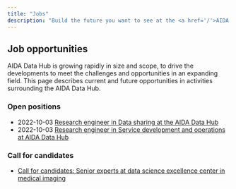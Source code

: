 ```yaml
---
title: "Jobs"
description: "Build the future you want to see at the <a href='/'>AIDA Data Hub</a>."
---
```


## Job opportunities

AIDA Data Hub is growing rapidly in size and scope, to drive the developments
to meet the challenges and opportunities in an expanding field. This page
describes current and future opportunities in activities surrounding the
AIDA Data Hub.

### Open positions

* 2022-10-03 [Research engineer in Data sharing at the AIDA Data Hub](2022-10-03-data-sharing-engineer/)
* 2022-10-03 [Research engineer in Service development and operations at AIDA Data Hub](2022-10-03-devops-engineer/)

### Call for candidates

* [Call for candidates: Senior experts at data science excellence center in medical imaging](senior-experts/)
